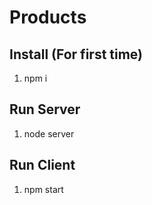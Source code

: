 # Products

## Install (For first time)

1) npm i

## Run Server

1) node server

## Run Client

1) npm start
